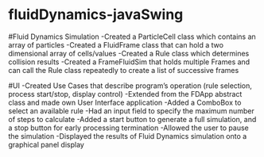 # fluidDynamics-javaSwing

#Fluid Dynamics Simulation
-Created a ParticleCell class which contains an array of particles
-Created a FluidFrame class that can hold a two dimensional array of cells/values 
-Created a Rule class which determines collision results
-Created a FrameFluidSim that holds multiple Frames and can call the Rule class repeatedly to create a list of successive frames

#UI
-Created Use Cases that describe program’s operation (rule selection, process start/stop, display control)
-Extended from the FDApp abstract class and made own User Interface application 
-Added a ComboBox to select an available rule 
-Had an input field to specify the maximum number of steps to calculate
-Added a start button to generate a full simulation, and a stop button for early processing termination
-Allowed the user to pause the simulation
-Displayed the results of Fluid Dynamics simulation onto a graphical panel display
